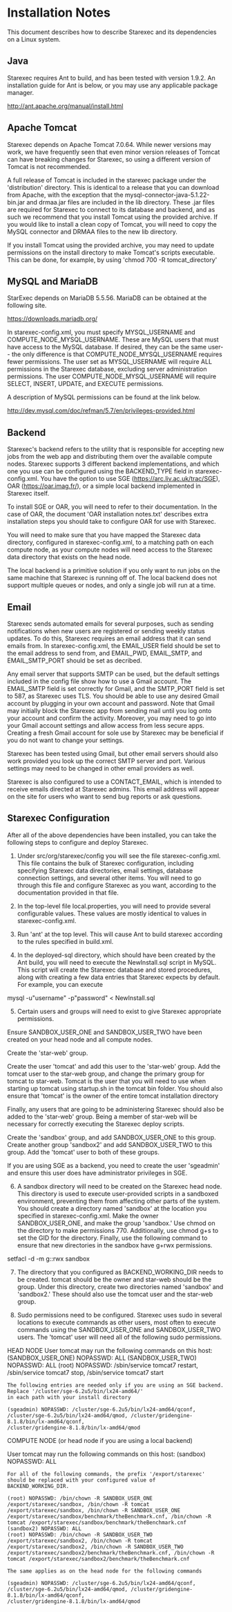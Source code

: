 # Installation Notes

This document describes how to describe Starexec and its
dependencies on a Linux system.

## Java

Starexec requires Ant to build, and has been tested with version 1.9.2. An
installation guide for Ant is below, or you may use any applicable package manager.

http://ant.apache.org/manual/install.html

## Apache Tomcat

Starexec depends on Apache Tomcat 7.0.64. While newer versions may work, we have
frequently seen that even minor version releases of Tomcat can have breaking
changes for Starexec, so using a different version of Tomcat is not recommended.

A full release of Tomcat is included in the starexec package under the 'distribution'
directory. This is identical to a release that you can download from Apache,
with the exception that the mysql-connector-java-5.1.22-bin.jar and drmaa.jar
files are included in the lib directory. These .jar files are required for Starexec
to connect to its database and backend, and as such we recommend that you install
Tomcat using the provided archive. If you would like to install a clean copy of
Tomcat, you will need to copy the MySQL connector and DRMAA files to the new lib directory.

If you install Tomcat using the provided archive, you may need to update permissions
on the install directory to make Tomcat's scripts executable. This can be done, for
example, by using 'chmod 700 -R tomcat_directory'


## MySQL and MariaDB

StarExec depends on MariaDB 5.5.56. MariaDB can
be obtained at the following site.

https://downloads.mariadb.org/

In starexec-config.xml, you must specify MYSQL_USERNAME and
COMPUTE_NODE_MYSQL_USERNAME. These are MySQL users that must have access to the
MySQL database. If desired, they can be the same user-- the only difference is that
COMPUTE_NODE_MYSQL_USERNAME requires fewer permissions. The user set as
MYSQL_USERNAME will require ALL permissions in the Starexec database, excluding
server administration permissions. The user COMPUTE_NODE_MYSQL_USERNAME will
require SELECT, INSERT, UPDATE, and EXECUTE permissions.

A description of MySQL permissions can be found at the link below.

http://dev.mysql.com/doc/refman/5.7/en/privileges-provided.html

## Backend

Starexec's backend refers to the utility that is responsible for accepting
new jobs from the web app and distributing them over the available compute nodes.
Starexec supports 3 different backend implementations, and which one you use
can be configured using the BACKEND_TYPE field in starexec-config.xml. You have
the option to use SGE (https://arc.liv.ac.uk/trac/SGE), OAR (https://oar.imag.fr/),
or a simple local backend implemented in Starexec itself.

To install SGE or OAR, you will need to refer to their documentation. In the case
of OAR, the document 'OAR installation notes.txt' describes extra installation
steps you should take to configure OAR for use with Starexec.

You will need to make sure that you have mapped the Starexec data directory,
configured in starexec-config.xml, to a matching path on each compute node,
as your compute nodes will need access to the Starexec data directory
that exists on the head node.

The local backend is a primitive solution if you only want to run jobs on the same
machine that Starexec is running off of. The local backend does not support multiple
queues or nodes, and only a single job will run at a time.

## Email

Starexec sends automated emails for several purposes, such as sending notifications
when new users are registered or sending weekly status updates. To do this, Starexec
requires an email address that it can send emails from. In starexec-config.xml,
the EMAIL_USER field should be set to the email address to send from, and EMAIL_PWD,
EMAIL_SMTP, and EMAIL_SMTP_PORT should be set as decribed.

Any email server that supports SMTP can be used, but the default settings included
in the config file show how to use a Gmail account. The EMAIL_SMTP field is set
correctly for Gmail, and the SMTP_PORT field is set to 587, as Starexec uses
TLS. You should be able to use any desired Gmail account by plugging in your own
account and password. Note that Gmail may initially block the Starexec app from
sending mail until you log onto your account and confirm the activity. Moreover,
you may need to go into your Gmail account settings and allow access from less
secure apps. Creating a fresh Gmail account for sole use by Starexec may be
beneficial if you do not want to change your settings.

Starexec has been tested using Gmail, but other email servers should also work
provided you look up the correct SMTP server and port. Various settings may
need to be changed in other email providers as well.

Starexec is also configured to use a CONTACT_EMAIL, which is intended to
receive emails directed at Starexec admins. This email address will appear
on the site for users who want to send bug reports or ask questions.

## Starexec Configuration

After all of the above dependencies have been installed, you can take the following
steps to configure and deploy Starexec.

1) Under src/org/starexec/config you will see the file starexec-config.xml. This file
contains the bulk of Starexec configuration, including specifying Starexec data directories,
email settings, database connection settings, and several other items. You will need
to go through this file and configure Starexec as you want, according to the documentation
provided in that file.

2) In the top-level file local.properties, you will need to provide several configurable values.
These values are mostly identical to values in starexec-config.xml.

3) Run 'ant' at the top level. This will cause Ant to build starexec according to the rules
specified in build.xml.

4) In the deployed-sql directory, which should have been created by the Ant build, you
will need to execute the NewInstall.sql script in MySQL. This script will create the
Starexec database and stored procedures, along with creating a few data entries that
Starexec expects by default. For example, you can execute

mysql -u"username" -p"password" < NewInstall.sql

5) Certain users and groups will need to exist to give Starexec appropriate permissions.

Ensure SANDBOX_USER_ONE and SANDBOX_USER_TWO have been created on your head node and
all compute nodes.

Create the 'star-web' group.

Create the user 'tomcat' and add this user to the 'star-web' group. Add the
tomcat user to the star-web group, and change the primary group for tomcat
to star-web. Tomcat is the user that you will need to use when starting up
tomcat using startup.sh in the tomcat bin folder. You should also ensure
that 'tomcat' is the owner of the entire tomcat installation directory

Finally, any users that are going to be administering Starexec should
also be added to the 'star-web' group. Being a member of star-web will
be necessary for correctly executing the Starexec deploy scripts.

Create the 'sandbox' group, and add SANDBOX_USER_ONE to this group.
Create another group 'sandbox2' and add SANDBOX_USER_TWO to this group.
Add the 'tomcat' user to both of these groups.

If you are using SGE as a backend, you need to create the user 'sgeadmin'
and ensure this user does have administrator privileges in SGE.

6) A sandbox directory will need to be created on the Starexec
head node. This directory is used to execute user-provided scripts in a
sandboxed environment, preventing them from affecting other parts of the
system. You should create a directory named 'sandbox' at the location
you specified in starexec-config.xml. Make the owner SANDBOX_USER_ONE,
and make the group 'sandbox.' Use chmod on the directory to make
permissions 770. Additionally, use chmod g+s to set the GID for the
directory. Finally, use the following command to ensure that new
directories in the sandbox have g+rwx permissions.

setfacl -d -m g::rwx sandbox

7) The directory that you configured as BACKEND_WORKING_DIR needs to be created. tomcat
should be the owner and star-web should be the group. Under this directory, create
two directories named 'sandbox' and 'sandbox2.' These should also use the tomcat
user and the star-web group.

8) Sudo permissions need to be configured. Starexec uses sudo in several locations
to execute commands as other users, most often to execute commands using the
SANDBOX_USER_ONE and SANDBOX_USER_TWO users. The 'tomcat' user will need all
of the following sudo permissions.


HEAD NODE
User tomcat may run the following commands on this host:
    (SANDBOX_USER_ONE) NOPASSWD: ALL
    (SANDBOX_USER_TWO) NOPASSWD: ALL
    (root) NOPASSWD: /sbin/service tomcat7 restart, /sbin/service tomcat7 stop, /sbin/service tomcat7 start

    The following entries are needed only if you are using an SGE backend. Replace '/cluster/sge-6.2u5/bin/lx24-amd64/'
    in each path with your install directory

    (sgeadmin) NOPASSWD: /cluster/sge-6.2u5/bin/lx24-amd64/qconf, /cluster/sge-6.2u5/bin/lx24-amd64/qmod, /cluster/gridengine-8.1.8/bin/lx-amd64/qconf,
    /cluster/gridengine-8.1.8/bin/lx-amd64/qmod


COMPUTE NODE (or head node if you are using a local backend)



User tomcat may run the following commands on this host:
    (sandbox) NOPASSWD: ALL

    For all of the following commands, the prefix '/export/starexec' should be replaced with your configured value of
    BACKEND_WORKING_DIR.

    (root) NOPASSWD: /bin/chown -R SANDBOX_USER_ONE /export/starexec/sandbox, /bin/chown -R tomcat /export/starexec/sandbox, /bin/chown -R SANDBOX_USER_ONE
    /export/starexec/sandbox/benchmark/theBenchmark.cnf, /bin/chown -R tomcat /export/starexec/sandbox/benchmark/theBenchmark.cnf
    (sandbox2) NOPASSWD: ALL
    (root) NOPASSWD: /bin/chown -R SANDBOX_USER_TWO /export/starexec/sandbox2, /bin/chown -R tomcat /export/starexec/sandbox2, /bin/chown -R SANDBOX_USER_TWO
    /export/starexec/sandbox2/benchmark/theBenchmark.cnf, /bin/chown -R tomcat /export/starexec/sandbox2/benchmark/theBenchmark.cnf

    The same applies as on the head node for the following commands

    (sgeadmin) NOPASSWD: /cluster/sge-6.2u5/bin/lx24-amd64/qconf, /cluster/sge-6.2u5/bin/lx24-amd64/qmod, /cluster/gridengine-8.1.8/bin/lx-amd64/qconf,
    /cluster/gridengine-8.1.8/bin/lx-amd64/qmod
